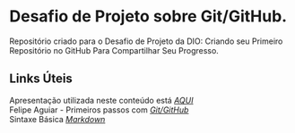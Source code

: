 # Desafio de Projeto sobre Git/GitHub.
Repositório criado para o Desafio de Projeto da DIO: Criando seu Primeiro Repositório no GitHub Para Compartilhar Seu Progresso.

## Links Úteis
Apresentação utilizada neste conteúdo está *[AQUI](https://drive.google.com/file/d/1IZu0qohv1JOmxjEra1lknDiiStU68bl4/view)*  
Felipe Aguiar - Primeiros passos com *[Git/GitHub](https://web.dio.me/lives/primeiros-passos-com-git-e-github)*  
Sintaxe Básica *[Markdown](https://markdownguide.offshoot.io/basic-syntax/)*  
